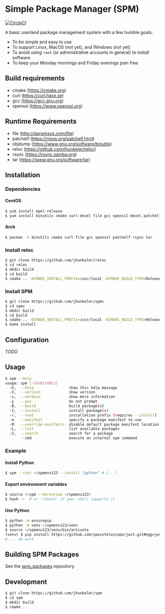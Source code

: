 # Simple Package Manager (SPM)

[![CircleCI](https://circleci.com/gh/jhunkeler/spmc/tree/master.svg?style=svg)](https://circleci.com/gh/jhunkeler/spmc/tree/master)

A basic userland package management system with a few humble goals:

- To be simple and easy to use
- To support Linux, MacOS (not yet), and Windows (not yet)
- To avoid using `root` (or administrative accounts in general) to install software
- To keep your Monday mornings and Friday evenings pain free

## Build requirements

- cmake (https://cmake.org)
- curl (https://curl.haxx.se)
- gcc (https://gcc.gnu.org)
- openssl (https://www.openssl.org)

## Runtime Requirements

- file (http://darwinsys.com/file)
- patchelf (https://nixos.org/patchelf.html)
- objdump (https://www.gnu.org/software/binutils)
- reloc (https://github.com/jhunkeler/reloc)
- rsync (https://rsync.samba.org)
- tar (https://www.gnu.org/software/tar)

## Installation

### Dependencies

#### CentOS

```bash
$ yum install epel-release
$ yum install binutils cmake curl-devel file gcc openssl-devel patchelf rsync tar
```

#### Arch

```bash
$ pacman -S binutils cmake curl file gcc openssl patchelf rsync tar
```

### Install reloc

```bash
$ git clone https://github.com/jhunkeler/reloc
$ cd reloc
$ mkdir build
$ cd build
$ cmake .. -DCMAKE_INSTALL_PREFIX=/usr/local -DCMAKE_BUILD_TYPE=Release
```

### Install SPM

```bash
$ git clone https://github.com/jhunkeler/spmc
$ cd spmc
$ mkdir build
$ cd build
$ cmake .. -DCMAKE_INSTALL_PREFIX=/usr/local -DCMAKE_BUILD_TYPE=Release
$ make install
```

## Configuration

_TODO_

## Usage

```bash
$ spm --help
usage: spm [-hVvBIrmMLS]
  -h,  --help                show this help message
  -V,  --version             show version
  -v,  --verbose             show more information
  -y   --yes                 do not prompt
  -B,  --build               build package(s)
  -I,  --install             install package(s)
  -r,  --root                installation prefix (requires --install)
  -m   --manifest            specify a package manifest to use
  -M   --override-manifests  disable default package manifest location
  -L,  --list                list available packages
  -S,  --search              search for a package
       --cmd                 execute an internal spm command
```

### Example

#### Install Python
```bash
$ spm --root ~/spmenv123 --install "python" # [...]
```

#### Export environment variables

```bash
$ source <(spm --mkruntime ~/spmenv123)
$ hash -r  # or "rehash" if your shell supports it
```

#### Use Python

```bash
$ python -m ensurepip
$ python -m venv ~/spmenv123/venv
$ source ~/spmenv123/venv/bin/activate
(venv) $ pip install https://github.com/spacetelescope/jwst.git#egg=jwst
# ... do work
```

## Building SPM Packages

See the [spm_packages](https://github.com/jhunkeler/spm_packages) repository.

## Development

```bash
$ git clone https://github.com/jhunkeler/spm
$ cd spm
$ mkdir build
$ cmake ..
```


